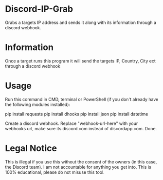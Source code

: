 # Discord-IP-Grab
Grabs a targets IP address and sends it along with its information through a discord webhook.

# Information

Once a target runs this program it will send the targets IP, Country, City ect through a discord webhook

# Usage

Run this command in CMD, terminal or PowerShell (if you don't already have the following modules installed):

 pip install requests 
 pip install dhooks 
 pip install json 
 pip install datetime 

Create a discord webhook.
Replace "webhook-url-here" with your webhooks url, make sure its discord.com instead of discordapp.com.
Done.

# Legal Notice

This is illegal if you use this without the consent of the owners (in this case, the Discord team). I am not accountable for anything you get into. This is 100% educational, please do not misuse this tool.
